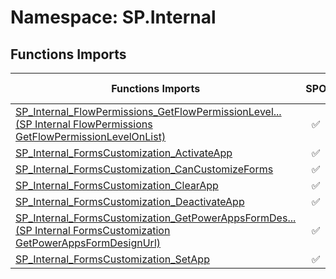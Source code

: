 # Namespace: SP.Internal

## Functions Imports

Functions Imports | SPO | SP 2019 | SP 2016 | SP 2013
----------|:---:|:-------:|:-------:|:-------:
[<span title="SP_Internal_FlowPermissions_GetFlowPermissionLevelOnList">SP_Internal_FlowPermissions_GetFlowPermissionLevel...</span> (SP Internal FlowPermissions GetFlowPermissionLevelOnList)](./Functions/SP_Internal_FlowPermissions_GetFlowPermissionLevelOnList.md) | ✅ | ✅ | ❌ | ❌
[SP_Internal_FormsCustomization_ActivateApp](./Functions/SP_Internal_FormsCustomization_ActivateApp.md) | ✅ | ✅ | ❌ | ❌
[SP_Internal_FormsCustomization_CanCustomizeForms](./Functions/SP_Internal_FormsCustomization_CanCustomizeForms.md) | ✅ | ✅ | ❌ | ❌
[SP_Internal_FormsCustomization_ClearApp](./Functions/SP_Internal_FormsCustomization_ClearApp.md) | ✅ | ✅ | ❌ | ❌
[SP_Internal_FormsCustomization_DeactivateApp](./Functions/SP_Internal_FormsCustomization_DeactivateApp.md) | ✅ | ✅ | ❌ | ❌
[<span title="SP_Internal_FormsCustomization_GetPowerAppsFormDesignUrl">SP_Internal_FormsCustomization_GetPowerAppsFormDes...</span> (SP Internal FormsCustomization GetPowerAppsFormDesignUrl)](./Functions/SP_Internal_FormsCustomization_GetPowerAppsFormDesignUrl.md) | ✅ | ✅ | ❌ | ❌
[SP_Internal_FormsCustomization_SetApp](./Functions/SP_Internal_FormsCustomization_SetApp.md) | ✅ | ✅ | ❌ | ❌